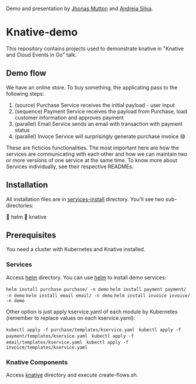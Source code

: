 Demo and presentation by [Jhonas Mutton](https://github.com/JhonasMutton) and [Andreia Silva](https://github.com/andreiac-silva).

# Knative-demo
This repository contains projects used to demonstrate knative in "Knative and Cloud Events in Go" talk.


## Demo flow

We have an online store. To buy something, the applicating pass to the following steps:

1. (source) Purchase Service receives the initial payload - user input
2. (sequence) Payment Service receives the payload from Purchase, load customer information and approves payment
3. (parallel) Email Service sends an email with transaction with payment status
4. (parallel) Invoce Service will surprisingly generate purchase invoice :smile:

These are ficticios functionalities. The most important here are how the services are communicating with each other and how we can maintain two or more versions of one service at the same time. 
To know more about Services individually, see their respective READMEs. 

## Installation

All installation files are in [services-install](https://github.com/andreiac-silva/knative-demo/tree/master/services-install) directory. You'll see two sub-directories:

:file_folder: helm
:file_folder: knative


## Prerequisites

You need a cluster with Kubernetes and Knative installed.

### Services
Access [helm](https://github.com/andreiac-silva/knative-demo/tree/master/services-install/helm) directory. You can use [helm](https://helm.sh/docs/intro/install/) to install demo services:

``` helm install purchase purchase/ -n demo ```
``` helm install payment payment/ -n demo ```
``` helm install email email/ -n demo ```
``` helm install invoice invoice/ -n demo ```

Other option is just apply kservice.yaml of each module by Kubernetes (remember to replace values on each kservice.yaml):

```kubectl apply -f purchase/templates/kservice.yaml ```
```kubectl apply -f payment/templates/kservice.yaml ```
```kubectl apply -f email/templates/kservice.yaml ```
```kubectl apply -f invoice/templates/kservice.yaml ```

### Knative Components
Access [knative](https://github.com/andreiac-silva/knative-demo/tree/master/services-install/knative) directory and execute create-flows.sh.
